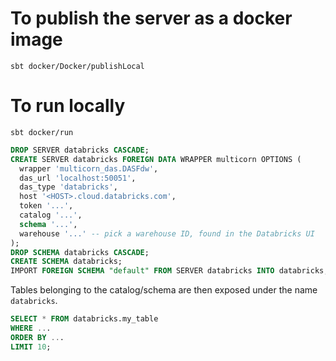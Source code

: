 # To publish the server as a docker image
```
sbt docker/Docker/publishLocal
```

# To run locally
```
sbt docker/run
```

```sql
DROP SERVER databricks CASCADE;
CREATE SERVER databricks FOREIGN DATA WRAPPER multicorn OPTIONS (
  wrapper 'multicorn_das.DASFdw',
  das_url 'localhost:50051',
  das_type 'databricks',
  host '<HOST>.cloud.databricks.com',
  token '...',
  catalog '...',
  schema '...',
  warehouse '...' -- pick a warehouse ID, found in the Databricks UI
);
DROP SCHEMA databricks CASCADE;                                                                                              
CREATE SCHEMA databricks;
IMPORT FOREIGN SCHEMA "default" FROM SERVER databricks INTO databricks;
```

Tables belonging to the catalog/schema are then exposed under the name `databricks`.
```sql
SELECT * FROM databricks.my_table
WHERE ...
ORDER BY ...
LIMIT 10;
```
